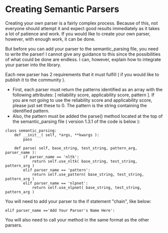# Creating Semantic Parsers

Creating your own parser is a fairly complex process. Because of this, not everyone should attempt it and expect good results immediately as it takes a lot of patience and work. If you would like to create your own parser, however, with enough work, it can be done.

But before you can add your parser to the semantic_parsing file, you need to write the parser! I cannot give any guidance to this since the possibilities of what could be done are endless. I can, however, explain how to integrate your parser into the library.

Each new parser has 2 requirements that it must fulfill ( if you would like to publish it to the community ).

- First, each parser must return the patterns identified as an array with the following attributes: [ reliability score, applicability score, pattern ]. If you are not going to use the reliability score and applicability score, please just set these to 0. The pattern is the string containing the identified pattern.
- Also, the pattern must be added the parse() method located at the top of the semantic_parsing file ( version 1.3.1 of the code is below ):

```
class semantic_parsing:
    def __init__( self, *args, **kwargs ):
        pass

    def parse( self, base_string, test_string, pattern_arg, parser_name ):
        if parser_name == 'nltk':
            return self.use_nltk( base_string, test_string, pattern_arg )
        elif parser_name == 'pattern':
            return self.use_pattern( base_string, test_string, pattern_arg )
        elif parser_name == 'nlpnet':
            return self.use_nlpnet( base_string, test_string, pattern_arg )
```

You will need to add your parser to the if statement "chain", like below:

```
elif parser_name =='Add Your Parser's Name Here':
```

You will also need to call your method in the same format as the other parsers.
